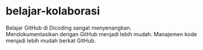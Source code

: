 # belajar-kolaborasi
Belajar GitHub di Dicoding sangat menyenangkan.<br>
Mendokumentasikan dengan GitHub menjadi lebih mudah.
Manajemen kode menjadi lebih mudah berkat GitHub.

